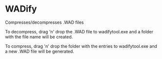 # WADify
Compresses/decompresses .WAD files

To decompress, drag 'n' drop the .WAD file to wadifytool.exe and a folder with the file name will be created.

To compress, drag 'n' drop the folder with the entries to wadifytool.exe and a new .WAD file will be generated.
